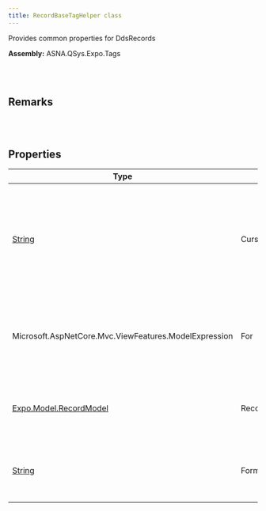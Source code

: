 ```yaml
---
title: RecordBaseTagHelper class
---
```


Provides common properties for DdsRecords

**Assembly:** ASNA.QSys.Expo.Tags

<br>
<br>

## Remarks

<br>
<br>

## Properties

| Type | Name | Description | Indexer
| --- | --- | --- | --- 
| [String](https://docs.microsoft.com/en-us/dotnet/api/system.string?view=net-5.0) | CursorLocation | Gets or sets a conditional expression indicating where the Cursor should be located when presenting the Page | 
| Microsoft.AspNetCore.Mvc.ViewFeatures.ModelExpression | For | Gets or sets the Model reference to the Record class. Mostly to simplify markup syntax. | 
| [Expo.Model.RecordModel](/reference/asna-qsys-expo/expo-model/record-model.html) | RecordModel | Gets or sets RecordModel associated with the Record tag helper | 
| [String](https://docs.microsoft.com/en-us/dotnet/api/system.string?view=net-5.0) | FormatName | Gets the value indicating the name of the Record format. | 

<br>
<br>

